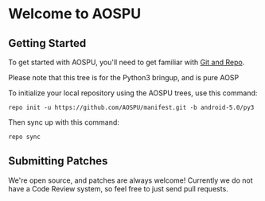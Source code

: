 Welcome to AOSPU
================


Getting Started
---------------

To get started with AOSPU, you'll need to get familiar with
[Git and Repo](http://source.android.com/download/using-repo).

Please note that this tree is for the Python3 bringup, and is pure AOSP

To initialize your local repository using the AOSPU trees, use this command:

	repo init -u https://github.com/AOSPU/manifest.git -b android-5.0/py3


Then sync up with this command:

	repo sync


Submitting Patches
------------------

We're open source, and patches are always welcome!
Currently we do not have a Code Review system, so feel free to just send pull requests.
